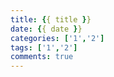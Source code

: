 ```yaml
---
title: {{ title }}  
date: {{ date }}  
categories: ['1','2']  
tags: ['1','2']  
comments: true
---
```

